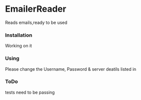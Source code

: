 # EmailerReader
Reads emails,ready to be used


### Installation
Working on it

### Using
Please change the Username, Password & server deatils listed in 

### ToDo
tests need to be passing